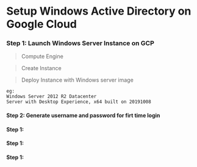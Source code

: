# Setup Windows Active Directory on Google Cloud


### Step 1: Launch Windows Server Instance on GCP
> Compute Engine

> Create Instance

> Deploy Instance with Windows server image

```
eg:
Windows Server 2012 R2 Datacenter
Server with Desktop Experience, x64 built on 20191008
```

#### Step 2: Generate username and password for firt time login


#### Step 1: 

#### Step 1: 

#### Step 1: 
